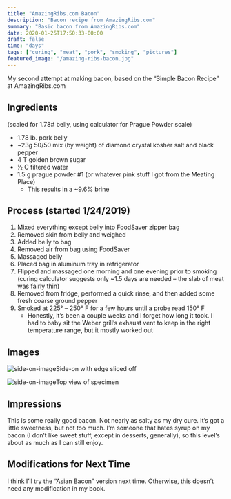 ```yaml
---
title: "AmazingRibs.com Bacon"
description: "Bacon recipe from AmazingRibs.com"
summary: "Basic bacon from AmazingRibs.com"
date: 2020-01-25T17:50:33-00:00
draft: false
time: "days"
tags: ["curing", "meat", "pork", "smoking", "pictures"]
featured_image: "/amazing-ribs-bacon.jpg"
---
```


My second attempt at making bacon, based on the “Simple Bacon Recipe” at AmazingRibs.com

## Ingredients

(scaled for 1.78# belly, using calculator for Prague Powder scale)

- 1.78 lb. pork belly
- ~23g 50/50 mix (by weight) of diamond crystal kosher salt and black pepper
- 4 T golden brown sugar
- ½ C filtered water
- 1.5 g prague powder #1 (or whatever pink stuff I got from the Meating Place)
  - This results in a ~9.6% brine

## Process (started 1/24/2019)

1. Mixed everything except belly into FoodSaver zipper bag
1. Removed skin from belly and weighed
1. Added belly to bag
1. Removed air from bag using FoodSaver
1. Massaged belly
1. Placed bag in aluminum tray in refrigerator
1. Flipped and massaged one morning and one evening prior to smoking (curing calculator suggests only ~1.5 days are needed – the slab of meat was fairly thin)
1. Removed from fridge, performed a quick rinse, and then added some fresh coarse ground pepper
1. Smoked at 225° – 250° F for a few hours until a probe read 150° F
   - Honestly, it’s been a couple weeks and I forget how long it took. I had to baby sit the Weber grill’s exhaust vent to keep in the right temperature range, but it mostly worked out

## Images

<img src="/static/amazing-ribs-bacon-side-on.jpg" alt="side-on-image">Side-on with edge sliced off</a>

<img src="/static/amazing-ribs-bacon-side-on.jpg" alt="side-on-image">Top view of specimen</a>
## Impressions

This is some really good bacon. Not nearly as salty as my dry cure. It’s got a little sweetness, but not too much. I’m someone that hates syrup on my bacon (I don’t like sweet stuff, except in desserts, generally), so this level’s about as much as I can still enjoy.

## Modifications for Next Time

I think I’ll try the “Asian Bacon” version next time. Otherwise, this doesn’t need any modification in my book.